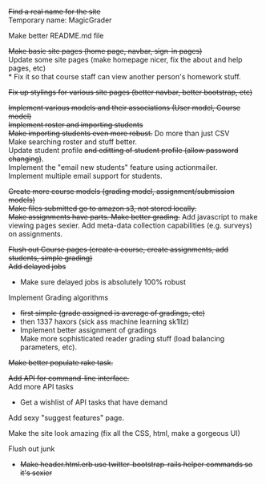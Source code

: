 ~~Find a real name for the site~~  
Temporary name: MagicGrader

Make better README.md file

~~Make basic site pages (home page, navbar, sign-in pages)~~  
Update some site pages (make homepage nicer, fix the about and help pages, etc)  
	* Fix it so that course staff can view another person's homework stuff.  

~~Fix up stylings for various site pages (better navbar, better bootstrap, etc)~~

~~Implement various models and their associations (User model, Course model)~~  
~~Implement roster and importing students~~  
~~Make importing students even more robust.~~ Do more than just CSV  
Make searching roster and stuff better.  
Update student profile ~~and editting of student profile (allow password changing)~~.  
Implement the "email new students" feature using actionmailer.  
Implement multiple email support for students.  

~~Create more course models (grading model, assignment/submission models)~~  
~~Make files submitted go to amazon s3, not stored locally.~~  
~~Make assignments have parts. Make better grading.~~
Add javascript to make viewing pages sexier.
Add meta-data collection capabilities (e.g. surveys) on assignments.  

~~Flush out Course pages (create a course, create assignments, add students, simple grading)~~  
~~Add delayed jobs~~  
  * Make sure delayed jobs is absolutely 100% robust

Implement Grading algorithms  
  * ~~first simple (grade assigned is average of gradings, etc)~~  
  * then 1337 haxors (sick ass machine learning sk1llz)  
  * Implement better assignment of gradings  
Make more sophisticated reader grading stuff (load balancing parameters, etc).

~~Make better populate rake task.~~

~~Add API for command-line interface.~~  
Add more API tasks  
  * Get a wishlist of API tasks that have demand

Add sexy "suggest features" page.

Make the site look amazing (fix all the CSS, html, make a gorgeous UI)

Flush out junk
  * ~~Make header.html.erb use twitter-bootstrap-rails helper commands so it's sexier~~
